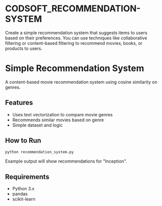 # CODSOFT_RECOMMENDATION-SYSTEM
Create a simple recommendation system that suggests items to users based on their preferences. You can use techniques like collaborative filtering or content-based filtering to recommend movies, books, or products to users.

# Simple Recommendation System

A content-based movie recommendation system using cosine similarity on genres.

## Features
- Uses text vectorization to compare movie genres
- Recommends similar movies based on genre
- Simple dataset and logic

## How to Run
```bash
python recommendation_system.py
```

Example output will show recommendations for "Inception".

## Requirements
- Python 3.x
- pandas
- scikit-learn

